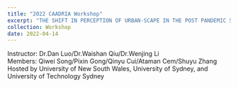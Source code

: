 ```yaml
---
title: "2022 CAADRIA Workshop"
excerpt: "THE SHIFT IN PERCEPTION OF URBAN-SCAPE IN THE POST PANDEMIC SOCIETY <br/><img src='/images/workshop/2022CAADRIA(750).jpg'>"
collection: Workshop
date: 2022-04-14
---
```

Instructor: Dr.Dan Luo/Dr.Waishan Qiu/Dr.Wenjing Li<br/>
Members: Qiwei Song/Pixin Gong/Qinyu Cui/Ataman Cem/Shuyu Zhang<br/>
Hosted by University of New South Wales, University of Sydney, and University of Technology Sydney

